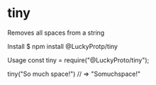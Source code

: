 # tiny
Removes all spaces from a string 

Install
$ npm install @LuckyProtp/tiny

Usage
const tiny = require("@LuckyProto/tiny");

tiny("So much space!")
// => "Somuchspace!"
